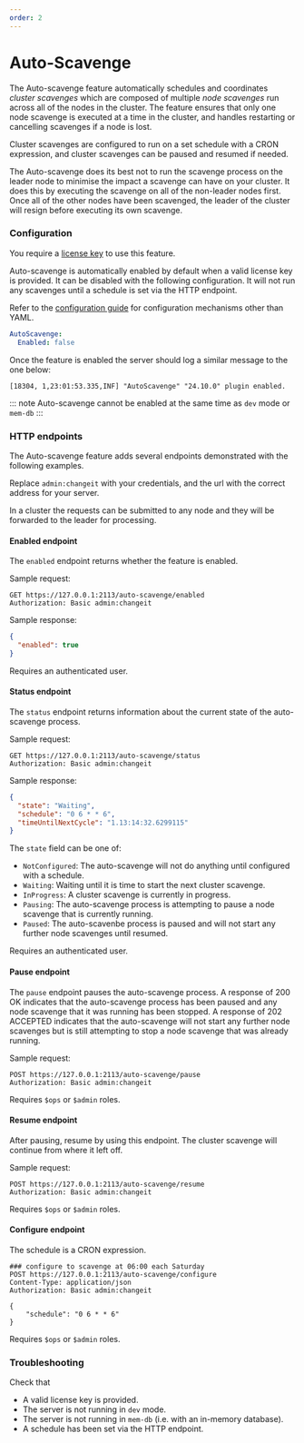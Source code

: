 ```yaml
---
order: 2
---
```


# Auto-Scavenge

<Badge type="info" vertical="middle" text="License Required"/>

The Auto-scavenge feature automatically schedules and coordinates _cluster scavenges_ which are composed of multiple _node scavenges_ run across all of the nodes in the cluster. The feature ensures that only one node scavenge is executed at a time in the cluster, and handles restarting or cancelling scavenges if a node is lost.

Cluster scavenges are configured to run on a set schedule with a CRON expression, and cluster scavenges can be paused and resumed if needed.

The Auto-scavenge does its best not to run the scavenge process on the leader node to minimise the impact a scavenge can have on your cluster. It does this by executing the scavenge on all of the non-leader nodes first. Once all of the other nodes have been scavenged, the leader of the cluster will resign before executing its own scavenge.

### Configuration

You require a [license key](../quick-start/installation.md#license-keys) to use this feature.

Auto-scavenge is automatically enabled by default when a valid license key is provided. It can be disabled with the following configuration. It will not run any scavenges until a schedule is set via the HTTP endpoint.

Refer to the [configuration guide](../configuration/README.md) for configuration mechanisms other than YAML.

```yaml
AutoScavenge:
  Enabled: false
```

Once the feature is enabled the server should log a similar message to the one below:

```
[18304, 1,23:01:53.335,INF] "AutoScavenge" "24.10.0" plugin enabled.
```

::: note
Auto-scavenge cannot be enabled at the same time as `dev` mode or `mem-db`
:::

### HTTP endpoints

The Auto-scavenge feature adds several endpoints demonstrated with the following examples.

Replace `admin:changeit` with your credentials, and the url with the correct address for your server.

In a cluster the requests can be submitted to any node and they will be forwarded to the leader for processing.

#### Enabled endpoint

The `enabled` endpoint returns whether the feature is enabled.

Sample request:

```http
GET https://127.0.0.1:2113/auto-scavenge/enabled
Authorization: Basic admin:changeit
```

Sample response:

```json
{
  "enabled": true
}
```

Requires an authenticated user.

#### Status endpoint

The `status` endpoint returns information about the current state of the auto-scavenge process.

Sample request:

```http
GET https://127.0.0.1:2113/auto-scavenge/status
Authorization: Basic admin:changeit
```

Sample response:

```json
{
  "state": "Waiting",
  "schedule": "0 6 * * 6",
  "timeUntilNextCycle": "1.13:14:32.6299115"
}
```

The `state` field can be one of:

* `NotConfigured`: The auto-scavenge will not do anything until configured with a schedule.
* `Waiting`: Waiting until it is time to start the next cluster scavenge.
* `InProgress`: A cluster scavenge is currently in progress.
* `Pausing`: The auto-scavenge process is attempting to pause a node scavenge that is currently running.
* `Paused`: The auto-scavenbe process is paused and will not start any further node scavenges until resumed.

Requires an authenticated user.

#### Pause endpoint

The `pause` endpoint pauses the auto-scavenge process. A response of 200 OK indicates that the auto-scavenge process has been paused and any node scavenge that it was running has been stopped. A response of 202 ACCEPTED indicates that the auto-scavenge will not start any further node scavenges but is still attempting to stop a node scavenge that was already running.

Sample request:

```http
POST https://127.0.0.1:2113/auto-scavenge/pause
Authorization: Basic admin:changeit
```

Requires `$ops` or `$admin` roles.

#### Resume endpoint

After pausing, resume by using this endpoint. The cluster scavenge will continue from where it left off.

Sample request:

```http
POST https://127.0.0.1:2113/auto-scavenge/resume
Authorization: Basic admin:changeit
```

Requires `$ops` or `$admin` roles.

#### Configure endpoint

The schedule is a CRON expression.

```http
### configure to scavenge at 06:00 each Saturday
POST https://127.0.0.1:2113/auto-scavenge/configure
Content-Type: application/json
Authorization: Basic admin:changeit

{
    "schedule": "0 6 * * 6"
}
```

Requires `$ops` or `$admin` roles.

### Troubleshooting

Check that
- A valid license key is provided.
- The server is not running in `dev` mode.
- The server is not running in `mem-db` (i.e. with an in-memory database).
- A schedule has been set via the HTTP endpoint.
